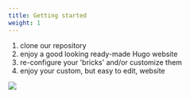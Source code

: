 ```yaml
---
title: Getting started
weight: 1
---
```


1. clone our repository
1. enjoy a good looking ready-made Hugo website
1. re-configure your 'bricks' and/or customize them
1. enjoy your custom, but easy to edit, website

![](/uploads/illustrations/cuate/writing.svg)